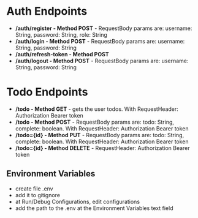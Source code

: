 # Auth Endpoints
- **/auth/register - Method POST** - RequestBody params are: username: String, password: String, role: String
- **/auth/login - Method POST** - RequestBody params are: username: String, password: String
- **/auth/refresh-token - Method POST**
- **/auth/logout - Method POST** - RequestBody params are: username: String, password: String

# Todo Endpoints
- **/todo - Method GET** - gets the user todos. With RequestHeader: Authorization Bearer token
- **/todo - Method POST** - RequestBody params are: todo: String, complete: boolean. With RequestHeader: Authorization Bearer token
- **/todo={id} - Method PUT** - RequestBody params are: todo: String, complete: boolean. With RequestHeader: Authorization Bearer token
- **/todo={id} - Method DELETE** - RequestHeader: Authorization Bearer token

## Environment Variables
- create file .env
- add it to gitignore
- at Run/Debug Configurations, edit configurations
- add the path to the .env at the Environment Variables text field